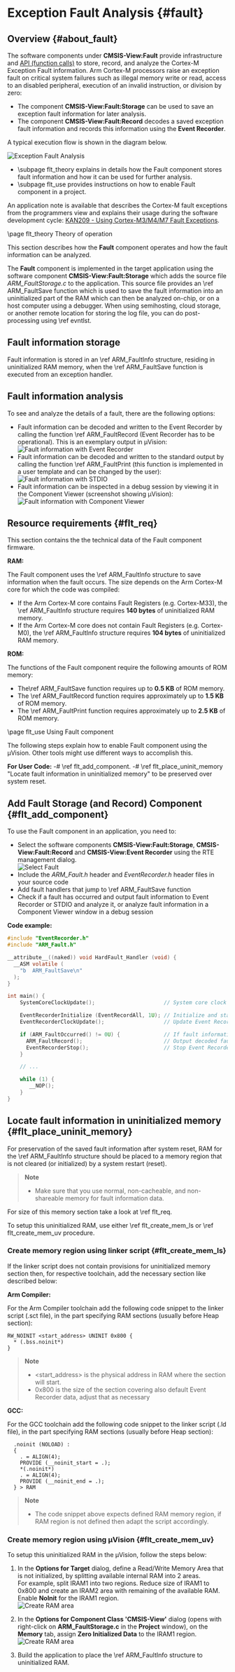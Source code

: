 # Exception Fault Analysis {#fault}

## Overview {#about_fault}

The software components under **CMSIS-View:Fault** provide infrastructure and [API (function calls)](modules.html) to store, record, and analyze the Cortex-M Exception Fault information.
Arm Cortex-M processors raise an exception fault on critical system failures such as illegal memory write or read, access to an disabled peripheral, execution of an invalid instruction, or division by zero:

- The component **CMSIS-View:Fault:Storage** can be used to save an exception fault information for later analysis.
- The component **CMSIS-View:Fault:Record** decodes a saved exception fault information and records this information using the **Event Recorder**.

A typical execution flow is shown in the diagram below.

![Exception Fault Analysis](./images/ArmFault.png "Exception Fault Analysis")

- \subpage flt_theory explains in details how the Fault component stores fault information and how it can be used for further analysis.
- \subpage flt_use provides instructions on how to enable Fault component in a project.

An application note is available that describes the Cortex-M fault exceptions from the programmers view and explains their usage during the software development cycle: [KAN209 - Using Cortex-M3/M4/M7 Fault Exceptions](https://developer.arm.com/documentation/kan209/latest).

\page flt_theory Theory of operation

This section describes how the **Fault** component operates and how the fault information can be analyzed.

The **Fault** component is implemented in the target application using the software component **CMSIS-View:Fault:Storage** which adds the source file *ARM_FaultStorage.c* to the application. 
This source file provides an \ref ARM_FaultSave function which is used to save the fault information into an uninitialized part of the RAM which can then be analyzed on-chip, or on a host computer using a debugger. When using semihosting, cloud storage, or another remote location for storing the log file, you can do post-processing using \ref evntlst.

## Fault information storage

Fault information is stored in an \ref ARM_FaultInfo structure, residing in uninitialized RAM memory, when the \ref ARM_FaultSave function is executed from an exception handler.

## Fault information analysis

To see and analyze the details of a fault, there are the following options:
- Fault information can be decoded and written to the Event Recorder by calling the function \ref ARM_FaultRecord (Event Recorder has to be operational). This is an exemplary output in µVision:  
  ![Fault information with Event Recorder](./images/Fault_CM33_EvR_MemManage.png "Fault information with Event Recorder")
- Fault information can be decoded and written to the standard output by calling the function \ref ARM_FaultPrint (this function is implemented in a user template and can be changed by the user):  
  ![Fault information with STDIO](./images/Fault_STDIO_MemManage.png "Fault information with STDIO")
- Fault information can be inspected in a debug session by viewing it in the Component Viewer (screenshot showing µVision):  
  ![Fault information with Component Viewer](./images/Fault_CM33_CV_MemManage.png "Fault information with Component Viewer")

## Resource requirements {#flt_req}

This section contains the the technical data of the Fault component firmware.

**RAM:**

The Fault component uses the \ref ARM_FaultInfo structure to save information when the fault occurs. The size depends on the Arm Cortex-M core for which the code was compiled:

- If the Arm Cortex-M core contains Fault Registers (e.g. Cortex-M33), the \ref ARM_FaultInfo structure requires **140 bytes** of uninitialized RAM memory.
- If the Arm Cortex-M core does not contain Fault Registers (e.g. Cortex-M0), the \ref ARM_FaultInfo structure requires **104 bytes** of uninitialized RAM memory.

**ROM:**

The functions of the Fault component require the following amounts of ROM memory:

- The\ref ARM_FaultSave function requires up to **0.5 KB** of ROM memory.
- The \ref ARM_FaultRecord function requires approximately up to **1.5 KB** of ROM memory.
- The \ref ARM_FaultPrint function requires approximately up to **2.5 KB** of ROM memory.

\page flt_use Using Fault component

The following steps explain how to enable Fault component using the µVision. Other tools might use different ways to accomplish this.

**For User Code:**
  -# \ref flt_add_component.
  -# \ref flt_place_uninit_memory "Locate fault information in uninitialized memory" to be preserved over system reset.

## Add Fault Storage (and Record) Component {#flt_add_component}

To use the Fault component in an application, you need to:
  - Select the software components **CMSIS-View:Fault:Storage**, **CMSIS-View:Fault:Record** and **CMSIS-View:Event Recorder** using the RTE management dialog.<br/>
    ![Select Fault](./images/Fault_set_comp.png)
  - Include the *ARM_Fault.h* header and *EventRecorder.h* header files in your source code
  - Add fault handlers that jump to \ref ARM_FaultSave function
  - Check if a fault has occurred and output fault information to Event Recorder or STDIO and analyze it, or analyze fault information in a Component Viewer window in a debug session 

**Code example:**
```c
#include "EventRecorder.h"
#include "ARM_Fault.h"

__attribute__((naked)) void HardFault_Handler (void) {
  __ASM volatile (
    "b  ARM_FaultSave\n"
  );
}

int main() {
    SystemCoreClockUpdate();                      // System core clock update

    EventRecorderInitialize (EventRecordAll, 1U); // Initialize and start Event Recorder
    EventRecorderClockUpdate();                   // Update Event Recorder timestamp clock 

    if (ARM_FaultOccurred() != 0U) {              // If fault information exists
      ARM_FaultRecord();                          // Output decoded fault information via Event Recorder
      EventRecorderStop();                        // Stop Event Recorder
    }

    // ...

    while (1) {
       __NOP();
    }
}
```

## Locate fault information in uninitialized memory {#flt_place_uninit_memory}

For preservation of the saved fault information after system reset, RAM for the \ref ARM_FaultInfo structure should be placed to a memory
region that is not cleared (or initialized) by a system restart (reset).

> **Note**
> - Make sure that you use normal, non-cacheable, and non-shareable memory for fault information data.

For size of this memory section take a look at \ref flt_req. 

To setup this uninitialized RAM, use either \ref flt_create_mem_ls or \ref flt_create_mem_uv procedure.


### Create memory region using linker script {#flt_create_mem_ls}

If the linker script does not contain provisions for uninitialized memory section then, for respective toolchain, add the necessary section like described below:


**Arm Compiler:**

For the Arm Compiler toolchain add the following code snippet to the linker script (.sct file), in the part specifying RAM sections (usually before Heap section):

  ```
  RW_NOINIT <start_address> UNINIT 0x800 {
    * (.bss.noinit*)
  }
  ```

> **Note**
> - \<start_address\> is the physical address in RAM where the section will start.
> - 0x800 is the size of the section covering also default Event Recorder data, adjust that as necessary


**GCC:**

For the GCC toolchain add the following code snippet to the linker script (.ld file), in the part specifying RAM sections (usually before Heap section):

```
  .noinit (NOLOAD) :
  {
    . = ALIGN(4);
    PROVIDE (__noinit_start = .);
    *(.noinit*)
    . = ALIGN(4);
    PROVIDE (__noinit_end = .);
  } > RAM
```

> **Note**
> - The code snippet above expects defined RAM memory region, if RAM region is not defined then adapt the script accordingly.

### Create memory region using µVision {#flt_create_mem_uv}

To setup this uninitialized RAM in the µVision, follow the steps below:

1. In the **Options for Target** dialog, define a Read/Write Memory Area that is not initialized, by splitting available internal RAM into 2 areas.<br/>
   For example, split IRAM1 into two regions. Reduce size of IRAM1 to 0x800 and create an IRAM2 area with remaining of the available RAM. Enable **NoInit** for the IRAM1 region.<br/>
   ![Create RAM area](./images/Fault_create_iram2.png)


2. In the **Options for Component Class 'CMSIS-View'** dialog (opens with right-click on **ARM_FaultStorage.c** in the **Project** window), on the **Memory** tab, assign **Zero Initialized Data** to the IRAM1 region.<br/>
    ![Create RAM area](./images/Fault_memory_location.png)

3. Build the application to place the \ref ARM_FaultInfo structure to uninitialized RAM.
